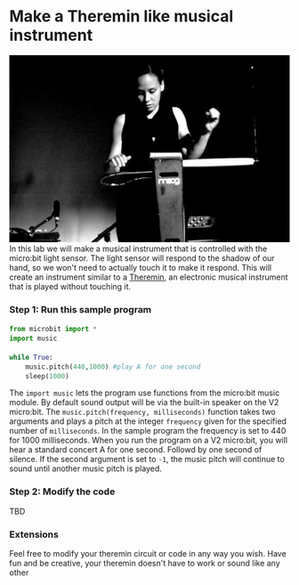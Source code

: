 # Make a Theremin like musical instrument
![](ThereminPameliaStickley.jpg)    
In this lab we will make a musical instrument that is controlled with the micro:bit light sensor. The light sensor will respond to the shadow of our hand, so we won't need to actually touch it to make it respond. This will create an instrument similar to a [Theremin](https://en.wikipedia.org/wiki/Theremin), an electronic musical instrument that is played without touching it.

### Step 1: Run this sample program

```python
from microbit import *
import music

while True:
    music.pitch(440,1000) #play A for one second
    sleep(1000)
```
The `import music` lets the program use functions from the micro:bit music module. By default sound output will be via the built-in speaker on the V2 micro:bit. The `music.pitch(frequency, milliseconds)` function takes two arguments and plays a pitch at the integer `frequency` given for the specified number of `milliseconds`.
In the sample program the frequency is set to 440 for 1000 milliseconds. When you run the program on a V2 micro:bit, you will hear a standard concert A for one second. Followd by one second of silence. If the second argument is set to `-1`, the music pitch will continue to sound until another music pitch is played.

### Step 2: Modify the code
TBD

### Extensions
Feel free to modify your theremin circuit or code in any way you wish. Have fun and be creative, your theremin doesn't have to work or sound like any other

